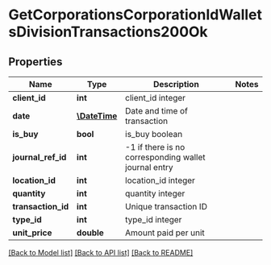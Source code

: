 # GetCorporationsCorporationIdWalletsDivisionTransactions200Ok

## Properties
Name | Type | Description | Notes
------------ | ------------- | ------------- | -------------
**client_id** | **int** | client_id integer | 
**date** | [**\DateTime**](\DateTime.md) | Date and time of transaction | 
**is_buy** | **bool** | is_buy boolean | 
**journal_ref_id** | **int** | -1 if there is no corresponding wallet journal entry | 
**location_id** | **int** | location_id integer | 
**quantity** | **int** | quantity integer | 
**transaction_id** | **int** | Unique transaction ID | 
**type_id** | **int** | type_id integer | 
**unit_price** | **double** | Amount paid per unit | 

[[Back to Model list]](../../README.md#documentation-for-models) [[Back to API list]](../../README.md#documentation-for-api-endpoints) [[Back to README]](../../README.md)

